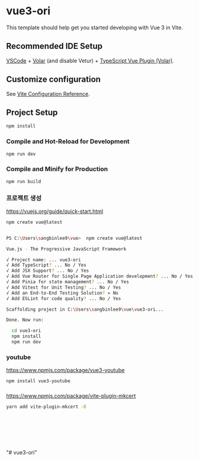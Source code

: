 # vue3-ori

This template should help get you started developing with Vue 3 in Vite.

## Recommended IDE Setup

[VSCode](https://code.visualstudio.com/) + [Volar](https://marketplace.visualstudio.com/items?itemName=Vue.volar) (and disable Vetur) + [TypeScript Vue Plugin (Volar)](https://marketplace.visualstudio.com/items?itemName=Vue.vscode-typescript-vue-plugin).

## Customize configuration

See [Vite Configuration Reference](https://vitejs.dev/config/).

## Project Setup

```sh
npm install
```

### Compile and Hot-Reload for Development

```sh
npm run dev
```

### Compile and Minify for Production

```sh
npm run build
```




### 프로젝트 생성 

https://vuejs.org/guide/quick-start.html
```sh
npm create vue@latest


PS C:\Users\sangbinlee9\vue>  npm create vue@latest

Vue.js - The Progressive JavaScript Framework

√ Project name: ... vue3-ori
√ Add TypeScript? ... No / Yes
√ Add JSX Support? ... No / Yes
√ Add Vue Router for Single Page Application development? ... No / Yes
√ Add Pinia for state management? ... No / Yes
√ Add Vitest for Unit Testing? ... No / Yes
√ Add an End-to-End Testing Solution? » No
√ Add ESLint for code quality? ... No / Yes

Scaffolding project in C:\Users\sangbinlee9\vue\vue3-ori...

Done. Now run:

  cd vue3-ori
  npm install
  npm run dev


```

### youtube
https://www.npmjs.com/package/vue3-youtube

```sh
npm install vue3-youtube 
```



### 
https://www.npmjs.com/package/vite-plugin-mkcert

```sh
yarn add vite-plugin-mkcert -D
```


### 

```sh

```


### 

```sh

```


### 

```sh

```


### 

```sh

```



"# vue3-ori" 
